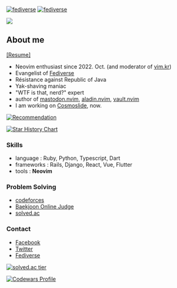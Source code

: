 [![fediverse](https://fedi-badge.deno.dev/@kodingwarrior@hackers.pub/followers.svg)](https://hackers.pub/@kodingwarrior)
[![fediverse](https://fedi-badge.deno.dev/@kodingwarrior@silicon.moe/followers.svg)](https://social.silicon.moe/@kodingwarrior)

<a href="https://wakatime.com"><img src="https://wakatime.com/share/@kodingwarrior/dc9cc472-a026-4af0-af2c-fccae474b1b6.png" /></a>
## About me

[[Resume]](https://github.com/malkoG/malkoG/blob/master/resume.pdf)

* Neovim enthusiast since 2022. Oct. (and moderator of [vim.kr](https://vim.kr))
* Evangelist of [Fediverse](https://hackers.pub/@kodingwarrior)
* Résistance against Republic of Java
* Yak-shaving maniac
* "WTF is that, nerd?" expert
* author of [mastodon.nvim](https://github.com/kode-team/mastodon.nvim), [aladin.nvim](https://github.com/malkoG/aladin.nvim), [vault.nvim](https://github.com/kode-team/vault.nvim)
* I am working on [Cosmoslide](https://github.com/cosmoslide/cosmoslide), now.

[![Recommendation](https://referral.akaiaoon.dev/u/malkoG?v=1)](https://referral.akaiaoon.dev)

[![Star History Chart](https://api.star-history.com/svg?repos=kode-team/mastodon.nvim,balpan-rs/balpan&type=Date)](https://star-history.com/#kode-team/mastodon.nvim&balpan-rs/balpan&Date)

### Skills

* language : Ruby, Python, Typescript, Dart
* frameworks : Rails, Django, React, Vue, Flutter
* tools : **Neovim**

### Problem Solving

* [codeforces](https://codeforces.com/users/malkoring)
* [Baekjoon Online Judge](https://acmicpc.net/user/malkoring)
* [solved.ac](https://solved.ac/malkoring)

### Contact
* [Facebook](https://fb.com/kodingwarrior)
* [Twitter](https://twitter.com/kodingwarrior)
* [Fediverse](https://hackers.pub/@kodingwarrior)

[![solved.ac tier](http://mazassumnida.wtf/api/v2/generate_badge?boj=malkoring)](https://solved.ac/malkoring)

[![Codewars Profile](https://www.codewars.com/users/kodingwarrior/badges/large)](https://www.codewars.com/users/kodingwarrior)
